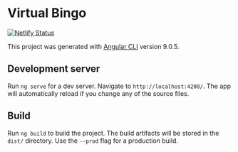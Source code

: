 # Virtual Bingo

[![Netlify Status](https://api.netlify.com/api/v1/badges/9fc0c51a-7fca-477c-896f-f5f8f931ab3e/deploy-status)](https://app.netlify.com/sites/virtualbingo/deploys)

This project was generated with [Angular CLI](https://github.com/angular/angular-cli) version 9.0.5.

## Development server

Run `ng serve` for a dev server. Navigate to `http://localhost:4200/`. The app will automatically reload if you change any of the source files.


## Build

Run `ng build` to build the project. The build artifacts will be stored in the `dist/` directory. Use the `--prod` flag for a production build.
